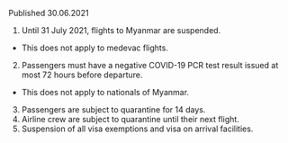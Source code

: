 Published 30.06.2021
1. Until 31 July 2021, flights to Myanmar are suspended.
- This does not apply to medevac flights.
2. Passengers must have a negative COVID-19 PCR test result issued at most 72 hours before departure.
- This does not apply to nationals of Myanmar. 
3. Passengers are subject to quarantine for 14 days.
4. Airline crew are subject to quarantine until their next flight.
5. Suspension of all visa exemptions and visa on arrival facilities.

